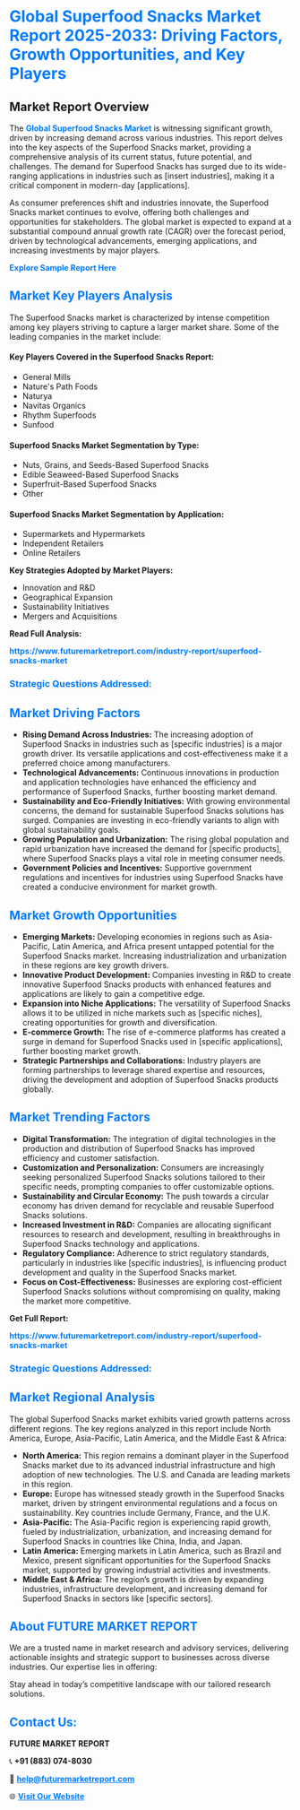<h1 style="color: #007BFF;">Global Superfood Snacks Market Report 2025-2033: Driving Factors, Growth Opportunities, and Key Players</h1>

<section id="overview">
<h2>Market Report Overview</h2>
<p>The <a href="https://www.futuremarketreport.com/industry-report/superfood-snacks-market" style="color: #007BFF; text-decoration: none;"><strong>Global Superfood Snacks Market</strong></a> is witnessing significant growth, driven by increasing demand across various industries. This report delves into the key aspects of the Superfood Snacks market, providing a comprehensive analysis of its current status, future potential, and challenges. The demand for Superfood Snacks has surged due to its wide-ranging applications in industries such as [insert industries], making it a critical component in modern-day [applications].</p>
<p>As consumer preferences shift and industries innovate, the Superfood Snacks market continues to evolve, offering both challenges and opportunities for stakeholders. The global market is expected to expand at a substantial compound annual growth rate (CAGR) over the forecast period, driven by technological advancements, emerging applications, and increasing investments by major players.</p>
</section>

<section id="overview">
<p><a href="https://www.futuremarketreport.com/request-sample/reportId=51727" style="color: #007BFF; text-decoration: none;"><strong>Explore Sample Report Here</strong></a></p>
</section>

<section id="key-players">
<h2 style="color: #007BFF;">Market Key Players Analysis</h2>
<p>The Superfood Snacks market is characterized by intense competition among key players striving to capture a larger market share. Some of the leading companies in the market include:</p>
<h4>Key Players Covered in the Superfood Snacks Report:</h4>
<ul><li>General Mills</li><li>Nature&#039;s Path Foods</li><li>Naturya</li><li>Navitas Organics</li><li>Rhythm Superfoods</li><li>Sunfood</li></ul>
<h4>Superfood Snacks Market Segmentation by Type:</h4>
<ul><li>Nuts, Grains, and Seeds-Based Superfood Snacks</li><li>Edible Seaweed-Based Superfood Snacks</li><li>Superfruit-Based Superfood Snacks</li><li>Other</li></ul>

<h4>Superfood Snacks Market Segmentation by Application:</h4>
<ul><li>Supermarkets and Hypermarkets</li><li>Independent Retailers</li><li>Online Retailers</li></ul>
<p><strong>Key Strategies Adopted by Market Players:</strong></p>
<ul>
<li>Innovation and R&D</li>
<li>Geographical Expansion</li>
<li>Sustainability Initiatives</li>
<li>Mergers and Acquisitions</li>
</ul>
</section>

<section>
<p><strong>Read Full Analysis: </strong></p><a href="https://www.futuremarketreport.com/industry-report/superfood-snacks-market" style="color: #007BFF; text-decoration: none;"><strong>https://www.futuremarketreport.com/industry-report/superfood-snacks-market</strong></a>
<h3 style="color: #007BFF;">Strategic Questions Addressed:</h3>
</section>

<section id="driving-factors">
<h2 style="color: #007BFF;">Market Driving Factors</h2>
<ul>
<li><strong>Rising Demand Across Industries:</strong> The increasing adoption of Superfood Snacks in industries such as [specific industries] is a major growth driver. Its versatile applications and cost-effectiveness make it a preferred choice among manufacturers.</li>
<li><strong>Technological Advancements:</strong> Continuous innovations in production and application technologies have enhanced the efficiency and performance of Superfood Snacks, further boosting market demand.</li>
<li><strong>Sustainability and Eco-Friendly Initiatives:</strong> With growing environmental concerns, the demand for sustainable Superfood Snacks solutions has surged. Companies are investing in eco-friendly variants to align with global sustainability goals.</li>
<li><strong>Growing Population and Urbanization:</strong> The rising global population and rapid urbanization have increased the demand for [specific products], where Superfood Snacks plays a vital role in meeting consumer needs.</li>
<li><strong>Government Policies and Incentives:</strong> Supportive government regulations and incentives for industries using Superfood Snacks have created a conducive environment for market growth.</li>
</ul>
</section>

<section id="growth-opportunities">
<h2 style="color: #007BFF;">Market Growth Opportunities</h2>
<ul>
<li><strong>Emerging Markets:</strong> Developing economies in regions such as Asia-Pacific, Latin America, and Africa present untapped potential for the Superfood Snacks market. Increasing industrialization and urbanization in these regions are key growth drivers.</li>
<li><strong>Innovative Product Development:</strong> Companies investing in R&D to create innovative Superfood Snacks products with enhanced features and applications are likely to gain a competitive edge.</li>
<li><strong>Expansion into Niche Applications:</strong> The versatility of Superfood Snacks allows it to be utilized in niche markets such as [specific niches], creating opportunities for growth and diversification.</li>
<li><strong>E-commerce Growth:</strong> The rise of e-commerce platforms has created a surge in demand for Superfood Snacks used in [specific applications], further boosting market growth.</li>
<li><strong>Strategic Partnerships and Collaborations:</strong> Industry players are forming partnerships to leverage shared expertise and resources, driving the development and adoption of Superfood Snacks products globally.</li>
</ul>
</section>

<section id="trending-factors">
<h2 style="color: #007BFF;">Market Trending Factors</h2>
<ul>
<li><strong>Digital Transformation:</strong> The integration of digital technologies in the production and distribution of Superfood Snacks has improved efficiency and customer satisfaction.</li>
<li><strong>Customization and Personalization:</strong> Consumers are increasingly seeking personalized Superfood Snacks solutions tailored to their specific needs, prompting companies to offer customizable options.</li>
<li><strong>Sustainability and Circular Economy:</strong> The push towards a circular economy has driven demand for recyclable and reusable Superfood Snacks solutions.</li>
<li><strong>Increased Investment in R&D:</strong> Companies are allocating significant resources to research and development, resulting in breakthroughs in Superfood Snacks technology and applications.</li>
<li><strong>Regulatory Compliance:</strong> Adherence to strict regulatory standards, particularly in industries like [specific industries], is influencing product development and quality in the Superfood Snacks market.</li>
<li><strong>Focus on Cost-Effectiveness:</strong> Businesses are exploring cost-efficient Superfood Snacks solutions without compromising on quality, making the market more competitive.</li>
</ul>
</section>

<section>
<p><strong>Get Full Report: </strong></p><a href="https://www.futuremarketreport.com/industry-report/superfood-snacks-market" style="color: #007BFF; text-decoration: none;"><strong>https://www.futuremarketreport.com/industry-report/superfood-snacks-market</strong></a>
<h3 style="color: #007BFF;">Strategic Questions Addressed:</h3>
</section>


<section id="regional-analysis">
<h2 style="color: #007BFF;">Market Regional Analysis</h2>
<p>The global Superfood Snacks market exhibits varied growth patterns across different regions. The key regions analyzed in this report include North America, Europe, Asia-Pacific, Latin America, and the Middle East & Africa:</p>
<ul>
<li><strong>North America:</strong> This region remains a dominant player in the Superfood Snacks market due to its advanced industrial infrastructure and high adoption of new technologies. The U.S. and Canada are leading markets in this region.</li>
<li><strong>Europe:</strong> Europe has witnessed steady growth in the Superfood Snacks market, driven by stringent environmental regulations and a focus on sustainability. Key countries include Germany, France, and the U.K.</li>
<li><strong>Asia-Pacific:</strong> The Asia-Pacific region is experiencing rapid growth, fueled by industrialization, urbanization, and increasing demand for Superfood Snacks in countries like China, India, and Japan.</li>
<li><strong>Latin America:</strong> Emerging markets in Latin America, such as Brazil and Mexico, present significant opportunities for the Superfood Snacks market, supported by growing industrial activities and investments.</li>
<li><strong>Middle East & Africa:</strong> The region’s growth is driven by expanding industries, infrastructure development, and increasing demand for Superfood Snacks in sectors like [specific sectors].</li>
</ul>
</section>

<footer>
<h2 style="color: #007BFF;">About FUTURE MARKET REPORT</h2>
<p>We are a trusted name in market research and advisory services, delivering actionable insights and strategic support to businesses across diverse industries. Our expertise lies in offering:</p>

<p>Stay ahead in today’s competitive landscape with our tailored research solutions.</p>

<h2 style="color: #007BFF;">Contact Us:</h2>
<p><strong>FUTURE MARKET REPORT</strong></p>
<p>📞 <strong>+91 (883) 074-8030</strong></p>
<p>📧 <strong><a href="mailto:help@futuremarketreport.com" style="color: #007BFF;">help@futuremarketreport.com</a></strong></p>
<p>🌐 <strong><a href="https://www.futuremarketreport.com/" style="color: #007BFF;">Visit Our Website</a></strong></p>
</footer>